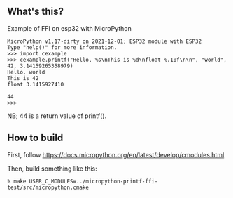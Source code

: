 ## What's this?

Example of FFI on esp32 with MicroPython

```
MicroPython v1.17-dirty on 2021-12-01; ESP32 module with ESP32
Type "help()" for more information.
>>> import cexample
>>> cexample.printf("Hello, %s\nThis is %d\nfloat %.10f\n\n", "world", 42, 3.14159265358979)
Hello, world
This is 42
float 3.1415927410

44
>>> 
```

NB; 44 is a return value of printf().

## How to build

First, follow https://docs.micropython.org/en/latest/develop/cmodules.html

Then, build something like this:
```
% make USER_C_MODULES=../micropython-printf-ffi-test/src/micropython.cmake
```
